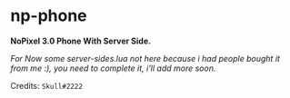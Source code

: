 # np-phone

**NoPixel 3.0 Phone With Server Side.**

*For Now some server-sides.lua not here because i had people bought it from me :), you need to complete it,*
*i'll add more soon.*

Credits: `Skull#2222`
<!-- <p align="center">
  <img alig src=""/>
</p> -->

